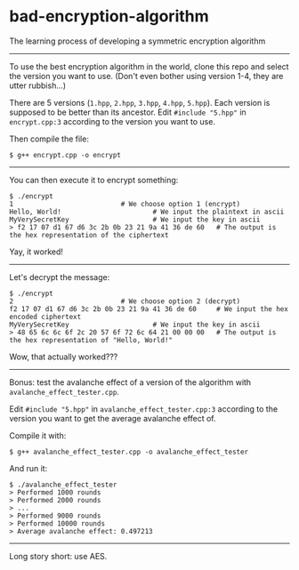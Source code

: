 # bad-encryption-algorithm
The learning process of developing a symmetric encryption algorithm

---

To use the best encryption algorithm in the world, clone this repo and select the version you want to use. (Don't even bother using version 1-4, they are utter rubbish...)

There are 5 versions (`1.hpp`, `2.hpp`, `3.hpp`, `4.hpp`, `5.hpp`).
Each version is supposed to be better than its ancestor.
Edit `#include "5.hpp"` in `encrypt.cpp:3` according to the version you want to use.

Then compile the file:

```
$ g++ encrypt.cpp -o encrypt
```

---

You can then execute it to encrypt something:

```
$ ./encrypt
1							# We choose option 1 (encrypt)
Hello, World!						# We input the plaintext in ascii
MyVerySecretKey						# We input the key in ascii
> f2 17 07 d1 67 d6 3c 2b 0b 23 21 9a 41 36 de 60	# The output is the hex representation of the ciphertext
```

Yay, it worked!

---

Let's decrypt the message:

```
$ ./encrypt
2							# We choose option 2 (decrypt)
f2 17 07 d1 67 d6 3c 2b 0b 23 21 9a 41 36 de 60		# We input the hex encoded ciphertext
MyVerySecretKey						# We input the key in ascii
> 48 65 6c 6c 6f 2c 20 57 6f 72 6c 64 21 00 00 00	# The output is the hex representation of "Hello, World!"
```

Wow, that actually worked???

---

Bonus: test the avalanche effect of a version of the algorithm with `avalanche_effect_tester.cpp`.

Edit `#include "5.hpp"` in `avalanche_effect_tester.cpp:3` according to the version you want to get the average avalanche effect of.

Compile it with:

```
$ g++ avalanche_effect_tester.cpp -o avalanche_effect_tester
```

And run it:

```
$ ./avalanche_effect_tester
> Performed 1000 rounds
> Performed 2000 rounds
> ...
> Performed 9000 rounds
> Performed 10000 rounds
> Average avalanche effect: 0.497213
```

---

Long story short: use AES.
